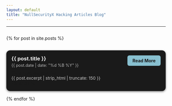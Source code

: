 ```yaml
---
layout: default
title: "NullSecurityX Hacking Articles Blog"
---
```


<hr>

<div id="postsList" style="display: flex; flex-direction: column; gap: 1rem;">

{% for post in site.posts %}
<div class="post-card" style="background-color: #1a1a1a; padding: 1rem; border-radius: 12px; box-shadow: 0 2px 6px rgba(0,0,0,0.5); display: flex; justify-content: space-between; align-items: start;">
  <div>
    <h3 style="margin: 0 0 0.3rem 0; color: #f0f0f0;">{{ post.title }}</h3>
    <p style="font-size: 0.8rem; color: #bbbbbb; margin: 0 0 0.5rem 0;">{{ post.date | date: "%d %B %Y" }}</p>
    {% if post.excerpt %}
    <p style="font-size: 0.85rem; color: #cccccc; margin: 0;">{{ post.excerpt | strip_html | truncate: 150 }}</p>
    {% endif %}
  </div>
  <a href="{{ post.url | relative_url }}" style="margin-left: 1rem; padding: 0.5rem 1rem; background-color: #88c0d0; color: #1a1a1a; border-radius: 6px; text-decoration: none; font-weight: bold;">Read More</a>
</div>
{% endfor %}

</div>

<style>
  .post-card:hover {
    transform: scale(1.02);
    box-shadow: 0 4px 12px rgba(0,0,0,0.6);
  }

  @media (max-width: 768px) {
    header {
      flex-direction: column;
      gap: 1rem;
    }
    .post-card {
      flex-direction: column;
      align-items: flex-start;
    }
    .post-card a {
      margin-top: 0.5rem;
      margin-left: 0;
    }
  }
</style>
